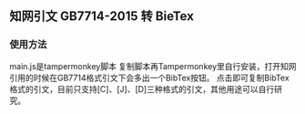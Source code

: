 ## 知网引文 GB7714-2015 转 BieTex

### 使用方法
  main.js是tampermonkey脚本 复制脚本再Tampermonkey里自行安装，打开知网引用的时候在GB7714格式引文下会多出一个BibTex按钮。
  点击即可复制BibTex格式的引文，目前只支持[C]、[J]、[D]三种格式的引文，其他用途可以自行研究。
